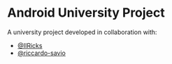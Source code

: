 # Android University Project

A university project developed in collaboration with:
- [@IlRicks](https://github.com/IlRickIs)
- [@riccardo-savio](https://github.com/riccardo-savio)
